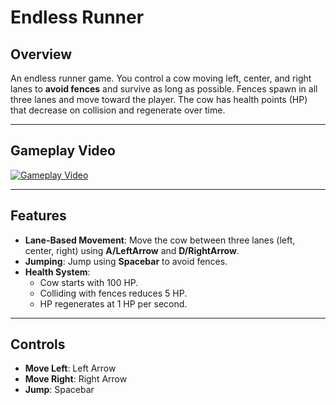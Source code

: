 # Endless Runner

## Overview
An endless runner game. You control a cow moving left, center, and right lanes to **avoid fences** and survive as long as possible. Fences spawn in all three lanes and move toward the player. The cow has health points (HP) that decrease on collision and regenerate over time.

---
## Gameplay Video
[![Gameplay Video](https://github.com/user-attachments/assets/7cad1ce3-a1fc-4763-b5f6-a209c5a88f39)](https://drive.google.com/file/d/1o3aWZaX8M-xdn2Ua0tjG-TGBidjQir1r/view?usp=sharing)

---
## Features
- **Lane-Based Movement**: Move the cow between three lanes (left, center, right) using **A/LeftArrow** and **D/RightArrow**.  
- **Jumping**: Jump using **Spacebar** to avoid fences.  
- **Health System**: 
  - Cow starts with 100 HP.  
  - Colliding with fences reduces 5 HP.  
  - HP regenerates at 1 HP per second.  

---

## Controls
- **Move Left**: Left Arrow  
- **Move Right**: Right Arrow  
- **Jump**: Spacebar
   

